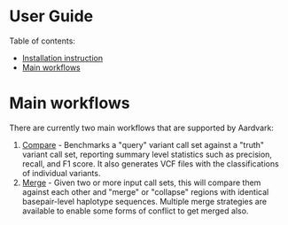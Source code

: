 # User Guide
Table of contents:

* [Installation instruction](./install.md)
* [Main workflows](#main-workflows)

# Main workflows
There are currently two main workflows that are supported by Aardvark:
1. [Compare](./compare.md) - Benchmarks a "query" variant call set against a "truth" variant call set, reporting summary level statistics such as precision, recall, and F1 score. It also generates VCF files with the classifications of individual variants.
2. [Merge](./merge.md) - Given two or more input call sets, this will compare them against each other and "merge" or "collapse" regions with identical basepair-level haplotype sequences. Multiple merge strategies are available to enable some forms of conflict to get merged also.
